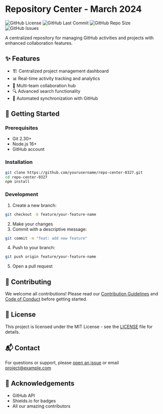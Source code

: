 # Repository Center - March 2024

![GitHub License](https://img.shields.io/github/license/yourusername/repo-center-0327?style=for-the-badge&color=blue)
![GitHub Last Commit](https://img.shields.io/github/last-commit/yourusername/repo-center-0327?style=for-the-badge)
![GitHub Repo Size](https://img.shields.io/github/repo-size/yourusername/repo-center-0327?style=for-the-badge)
![GitHub Issues](https://img.shields.io/github/issues/yourusername/repo-center-0327?style=for-the-badge)

A centralized repository for managing GitHub activities and projects with enhanced collaboration features.

## ✨ Features

- 🏗️ Centralized project management dashboard
- 📊 Real-time activity tracking and analytics
- 👥 Multi-team collaboration hub
- 🔍 Advanced search functionality
- 🔄 Automated synchronization with GitHub

## 🚀 Getting Started

### Prerequisites
- Git 2.30+
- Node.js 16+
- GitHub account

### Installation
```bash
git clone https://github.com/yourusername/repo-center-0327.git
cd repo-center-0327
npm install
```

### Development
1. Create a new branch:
```bash
git checkout -b feature/your-feature-name
```
2. Make your changes
3. Commit with a descriptive message:
```bash
git commit -m "feat: add new feature"
```
4. Push to your branch:
```bash
git push origin feature/your-feature-name
```
5. Open a pull request

## 🤝 Contributing

We welcome all contributions! Please read our [Contribution Guidelines](CONTRIBUTING.md) and [Code of Conduct](CODE_OF_CONDUCT.md) before getting started.

## 📄 License

This project is licensed under the MIT License - see the [LICENSE](LICENSE) file for details.

## 📬 Contact

For questions or support, please [open an issue](https://github.com/yourusername/repo-center-0327/issues) or email project@example.com

## 🌟 Acknowledgements
- GitHub API
- Shields.io for badges
- All our amazing contributors